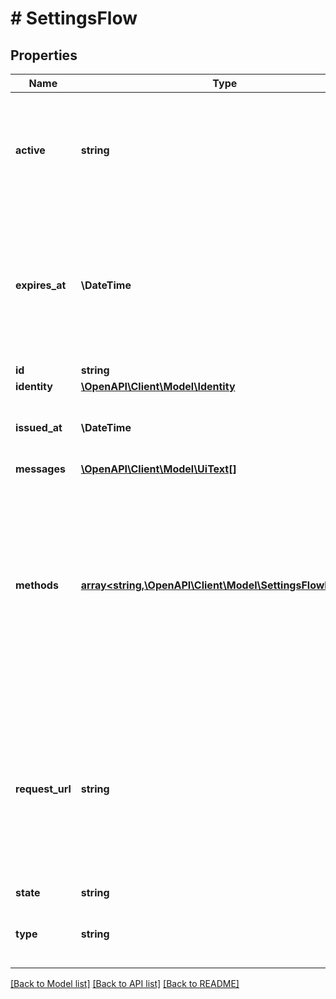 # # SettingsFlow

## Properties

Name | Type | Description | Notes
------------ | ------------- | ------------- | -------------
**active** | **string** | Active, if set, contains the registration method that is being used. It is initially not set. | [optional]
**expires_at** | **\DateTime** | ExpiresAt is the time (UTC) when the flow expires. If the user still wishes to update the setting, a new flow has to be initiated. |
**id** | **string** |  |
**identity** | [**\OpenAPI\Client\Model\Identity**](Identity.md) |  |
**issued_at** | **\DateTime** | IssuedAt is the time (UTC) when the flow occurred. |
**messages** | [**\OpenAPI\Client\Model\UiText[]**](UiText.md) |  | [optional]
**methods** | [**array<string,\OpenAPI\Client\Model\SettingsFlowMethod>**](SettingsFlowMethod.md) | Methods contains context for all enabled registration methods. If a settings flow has been processed, but for example the first name is empty, this will contain error messages. |
**request_url** | **string** | RequestURL is the initial URL that was requested from Ory Kratos. It can be used to forward information contained in the URL&#39;s path or query for example. |
**state** | **string** |  |
**type** | **string** | The flow type can either be &#x60;api&#x60; or &#x60;browser&#x60;. | [optional]

[[Back to Model list]](../../README.md#models) [[Back to API list]](../../README.md#endpoints) [[Back to README]](../../README.md)
